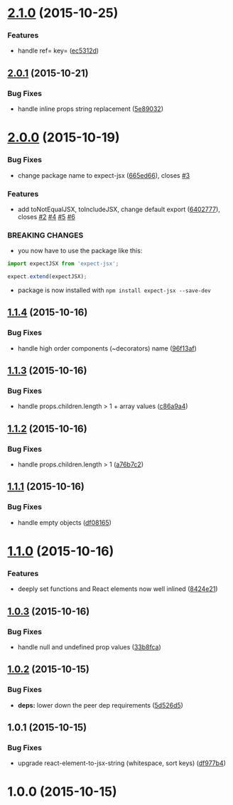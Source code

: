 <a name="2.1.0"></a>
# [2.1.0](https://github.com/algolia/expect-jsx/compare/v2.0.1...v2.1.0) (2015-10-25)


### Features

* handle ref= key= ([ec5312d](https://github.com/algolia/expect-jsx/commit/ec5312d))



<a name="2.0.1"></a>
## [2.0.1](https://github.com/algolia/expect-jsx/compare/v2.0.0...v2.0.1) (2015-10-21)


### Bug Fixes

* handle inline props string replacement ([5e89032](https://github.com/algolia/expect-jsx/commit/5e89032))



<a name="2.0.0"></a>
# [2.0.0](https://github.com/algolia/expect-jsx/compare/v1.1.4...v2.0.0) (2015-10-19)


### Bug Fixes

* change package name to expect-jsx ([665ed66](https://github.com/algolia/expect-jsx/commit/665ed66)), closes [#3](https://github.com/algolia/expect-jsx/issues/3)

### Features

* add toNotEqualJSX, toIncludeJSX, change default export ([6402777](https://github.com/algolia/expect-jsx/commit/6402777)), closes [#2](https://github.com/algolia/expect-jsx/issues/2) [#4](https://github.com/algolia/expect-jsx/issues/4) [#5](https://github.com/algolia/expect-jsx/issues/5) [#6](https://github.com/algolia/expect-jsx/issues/6)


### BREAKING CHANGES

* you now have to use the package like this:

```js
import expectJSX from 'expect-jsx';

expect.extend(expectJSX);
```
* package is now installed with `npm install expect-jsx
--save-dev`



<a name="1.1.4"></a>
## [1.1.4](https://github.com/algolia/expect-jsx/compare/v1.1.3...v1.1.4) (2015-10-16)


### Bug Fixes

* handle high order components (~decorators) name ([96f13af](https://github.com/algolia/expect-jsx/commit/96f13af))



<a name="1.1.3"></a>
## [1.1.3](https://github.com/algolia/expect-jsx/compare/v1.1.2...v1.1.3) (2015-10-16)


### Bug Fixes

* handle props.children.length > 1 + array values ([c86a9a4](https://github.com/algolia/expect-jsx/commit/c86a9a4))



<a name="1.1.2"></a>
## [1.1.2](https://github.com/algolia/expect-jsx/compare/v1.1.1...v1.1.2) (2015-10-16)


### Bug Fixes

* handle props.children.length > 1 ([a76b7c2](https://github.com/algolia/expect-jsx/commit/a76b7c2))



<a name="1.1.1"></a>
## [1.1.1](https://github.com/algolia/expect-jsx/compare/v1.1.0...v1.1.1) (2015-10-16)


### Bug Fixes

* handle empty objects ([df08165](https://github.com/algolia/expect-jsx/commit/df08165))



<a name="1.1.0"></a>
# [1.1.0](https://github.com/algolia/expect-jsx/compare/v1.0.3...v1.1.0) (2015-10-16)


### Features

* deeply set functions and React elements now well inlined ([8424e21](https://github.com/algolia/expect-jsx/commit/8424e21))



<a name="1.0.3"></a>
## [1.0.3](https://github.com/algolia/expect-jsx/compare/v1.0.2...v1.0.3) (2015-10-16)


### Bug Fixes

* handle null and undefined prop values ([33b8fca](https://github.com/algolia/expect-jsx/commit/33b8fca))



<a name="1.0.2"></a>
## [1.0.2](https://github.com/algolia/expect-jsx/compare/v1.0.1...v1.0.2) (2015-10-15)


### Bug Fixes

* **deps:** lower down the peer dep requirements ([5d526d5](https://github.com/algolia/expect-jsx/commit/5d526d5))



<a name="1.0.1"></a>
## 1.0.1 (2015-10-15)


### Bug Fixes

* upgrade react-element-to-jsx-string (whitespace, sort keys) ([df977b4](https://github.com/algolia/expect-jsx/commit/df977b4))



<a name="1.0.0"></a>
# 1.0.0 (2015-10-15)




